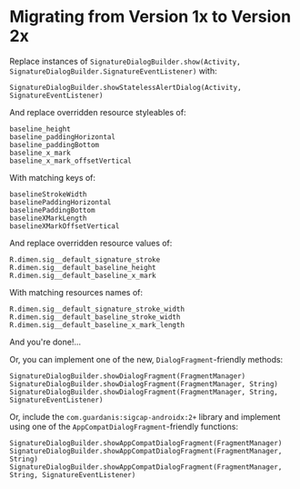 # Migrating from Version 1x to Version 2x

Replace instances of `SignatureDialogBuilder.show(Activity, SignatureDialogBuilder.SignatureEventListener)` with:

`SignatureDialogBuilder.showStatelessAlertDialog(Activity, SignatureEventListener)` 

And replace overridden resource styleables of:

```
baseline_height
baseline_paddingHorizontal
baseline_paddingBottom
baseline_x_mark
baseline_x_mark_offsetVertical
```

With matching keys of:

```
baselineStrokeWidth
baselinePaddingHorizontal
baselinePaddingBottom
baselineXMarkLength
baselineXMarkOffsetVertical
```

And replace overridden resource values of:

```
R.dimen.sig__default_signature_stroke
R.dimen.sig__default_baseline_height
R.dimen.sig__default_baseline_x_mark
```

With matching resources names of:

```
R.dimen.sig__default_signature_stroke_width
R.dimen.sig__default_baseline_stroke_width
R.dimen.sig__default_baseline_x_mark_length
```

And you're done!...

Or, you can implement one of the new, `DialogFragment`-friendly methods:

`SignatureDialogBuilder.showDialogFragment(FragmentManager)`
`SignatureDialogBuilder.showDialogFragment(FragmentManager, String)`
`SignatureDialogBuilder.showDialogFragment(FragmentManager, String, SignatureEventListener)` 

Or, include the `com.guardanis:sigcap-androidx:2+` library and implement using one of the `AppCompatDialogFragment`-friendly functions:

`SignatureDialogBuilder.showAppCompatDialogFragment(FragmentManager)`
`SignatureDialogBuilder.showAppCompatDialogFragment(FragmentManager, String)`
`SignatureDialogBuilder.showAppCompatDialogFragment(FragmentManager, String, SignatureEventListener)` 